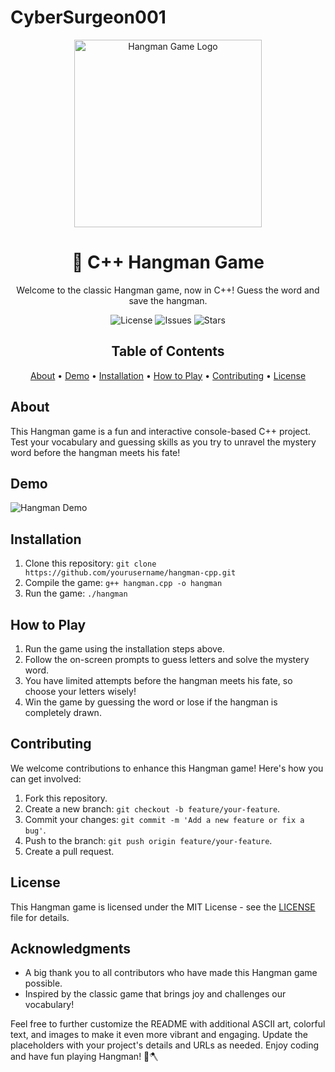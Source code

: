 # CyberSurgeon001
<!-- Hangman Game Banner -->
<p align="center">
  <img src="hangman-banner.png" alt="Hangman Game Logo" width="300">
</p>

<!-- Hangman Game Title -->
<h1 align="center">🎯 C++ Hangman Game</h1>

<!-- Hangman Game Description -->
<p align="center">
  Welcome to the classic Hangman game, now in C++! Guess the word and save the hangman.
</p>

<!-- Hangman Game Badges -->
<p align="center">
  <img src="https://img.shields.io/github/license/yourusername/hangman-cpp" alt="License">
  <img src="https://img.shields.io/github/issues/yourusername/hangman-cpp" alt="Issues">
  <img src="https://img.shields.io/github/stars/yourusername/hangman-cpp" alt="Stars">
</p>

<!-- Table of Contents -->
<h2 align="center">Table of Contents</h2>
<p align="center">
  <a href="#about">About</a> •
  <a href="#demo">Demo</a> •
  <a href="#installation">Installation</a> •
  <a href="#how-to-play">How to Play</a> •
  <a href="#contributing">Contributing</a> •
  <a href="#license">License</a>
</p>

<!-- About the Hangman Game -->
## About
This Hangman game is a fun and interactive console-based C++ project. Test your vocabulary and guessing skills as you try to unravel the mystery word before the hangman meets his fate!

<!-- Demo -->
## Demo
![Hangman Demo](hangman-demo.gif)

<!-- Installation -->
## Installation
1. Clone this repository: `git clone https://github.com/yourusername/hangman-cpp.git`
2. Compile the game: `g++ hangman.cpp -o hangman`
3. Run the game: `./hangman`

<!-- How to Play -->
## How to Play
1. Run the game using the installation steps above.
2. Follow the on-screen prompts to guess letters and solve the mystery word.
3. You have limited attempts before the hangman meets his fate, so choose your letters wisely!
4. Win the game by guessing the word or lose if the hangman is completely drawn.

<!-- Contributing -->
## Contributing
We welcome contributions to enhance this Hangman game! Here's how you can get involved:
1. Fork this repository.
2. Create a new branch: `git checkout -b feature/your-feature`.
3. Commit your changes: `git commit -m 'Add a new feature or fix a bug'`.
4. Push to the branch: `git push origin feature/your-feature`.
5. Create a pull request.

<!-- License -->
## License
This Hangman game is licensed under the MIT License - see the [LICENSE](LICENSE) file for details.

<!-- Acknowledgments -->
## Acknowledgments
- A big thank you to all contributors who have made this Hangman game possible.
- Inspired by the classic game that brings joy and challenges our vocabulary!

Feel free to further customize the README with additional ASCII art, colorful text, and images to make it even more vibrant and engaging. Update the placeholders with your project's details and URLs as needed. Enjoy coding and have fun playing Hangman! 🎨🪓
